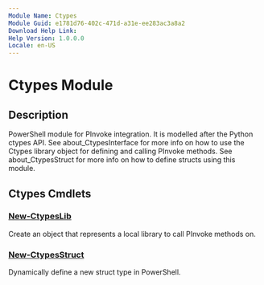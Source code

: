 ```yaml
---
Module Name: Ctypes
Module Guid: e1781d76-402c-471d-a31e-ee283ac3a8a2
Download Help Link: 
Help Version: 1.0.0.0
Locale: en-US
---
```


# Ctypes Module
## Description
PowerShell module for PInvoke integration. It is modelled after the Python ctypes API.
See about_CtypesInterface for more info on how to use the Ctypes library object for defining and calling PInvoke methods.
See about_CtypesStruct for more info on how to define structs using this module.

## Ctypes Cmdlets
### [New-CtypesLib](New-CtypesLib.md)
Create an object that represents a local library to call PInvoke methods on.

### [New-CtypesStruct](New-CtypesStruct.md)
Dynamically define a new struct type in PowerShell.

